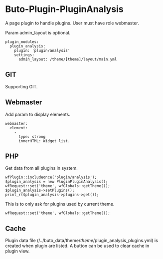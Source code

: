 # Buto-Plugin-PluginAnalysis


A page plugin to handle plugins. User must have role webmaster.


Param admin_layout is optional.

```
plugin_modules:
  plugin_analysis:
    plugin: 'plugin/analysis'
    settings:
      admin_layout: /theme/[theme]/layout/main.yml
```


## GIT

Supporting GIT.

## Webmaster

Add param to display elements.

```
webmaster:
  element:
    -
      type: strong
      innerHTML: Widget list.
```

## PHP

Get data from all plugins in system.

```
wfPlugin::includeonce('plugin/analysis');
$plugin_analysis = new PluginPluginAnalysis();
wfRequest::set('theme', wfGlobals::getTheme());
$plugin_analysis->setPlugins();
print_r($plugin_analysis->plugins->get());
```

This is to only ask for plugins used by current theme.

```
wfRequest::set('theme', wfGlobals::getTheme());
```
## Cache

Plugin data file (/../buto_data/theme/_theme_/plugin_analysis_plugins.yml) is created when plugin are listed. A button can be used to clear cache in plugin view.